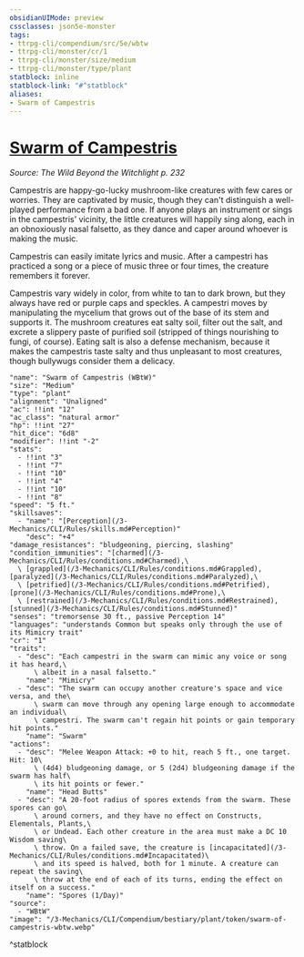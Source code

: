 ```yaml
---
obsidianUIMode: preview
cssclasses: json5e-monster
tags:
- ttrpg-cli/compendium/src/5e/wbtw
- ttrpg-cli/monster/cr/1
- ttrpg-cli/monster/size/medium
- ttrpg-cli/monster/type/plant
statblock: inline
statblock-link: "#^statblock"
aliases:
- Swarm of Campestris
---
```

# [Swarm of Campestris](3-Mechanics\CLI\Compendium\bestiary\plant/swarm-of-campestris-wbtw.md)
*Source: The Wild Beyond the Witchlight p. 232*  

Campestris are happy-go-lucky mushroom-like creatures with few cares or worries. They are captivated by music, though they can't distinguish a well-played performance from a bad one. If anyone plays an instrument or sings in the campestris' vicinity, the little creatures will happily sing along, each in an obnoxiously nasal falsetto, as they dance and caper around whoever is making the music.

Campestris can easily imitate lyrics and music. After a campestri has practiced a song or a piece of music three or four times, the creature remembers it forever.

Campestris vary widely in color, from white to tan to dark brown, but they always have red or purple caps and speckles. A campestri moves by manipulating the mycelium that grows out of the base of its stem and supports it. The mushroom creatures eat salty soil, filter out the salt, and excrete a slippery paste of purified soil (stripped of things nourishing to fungi, of course). Eating salt is also a defense mechanism, because it makes the campestris taste salty and thus unpleasant to most creatures, though bullywugs consider them a delicacy.

```statblock
"name": "Swarm of Campestris (WBtW)"
"size": "Medium"
"type": "plant"
"alignment": "Unaligned"
"ac": !!int "12"
"ac_class": "natural armor"
"hp": !!int "27"
"hit_dice": "6d8"
"modifier": !!int "-2"
"stats":
  - !!int "3"
  - !!int "7"
  - !!int "10"
  - !!int "4"
  - !!int "10"
  - !!int "8"
"speed": "5 ft."
"skillsaves":
  - "name": "[Perception](/3-Mechanics/CLI/Rules/skills.md#Perception)"
    "desc": "+4"
"damage_resistances": "bludgeoning, piercing, slashing"
"condition_immunities": "[charmed](/3-Mechanics/CLI/Rules/conditions.md#Charmed),\
  \ [grappled](/3-Mechanics/CLI/Rules/conditions.md#Grappled), [paralyzed](/3-Mechanics/CLI/Rules/conditions.md#Paralyzed),\
  \ [petrified](/3-Mechanics/CLI/Rules/conditions.md#Petrified), [prone](/3-Mechanics/CLI/Rules/conditions.md#Prone),\
  \ [restrained](/3-Mechanics/CLI/Rules/conditions.md#Restrained), [stunned](/3-Mechanics/CLI/Rules/conditions.md#Stunned)"
"senses": "tremorsense 30 ft., passive Perception 14"
"languages": "understands Common but speaks only through the use of its Mimicry trait"
"cr": "1"
"traits":
  - "desc": "Each campestri in the swarm can mimic any voice or song it has heard,\
      \ albeit in a nasal falsetto."
    "name": "Mimicry"
  - "desc": "The swarm can occupy another creature's space and vice versa, and the\
      \ swarm can move through any opening large enough to accommodate an individual\
      \ campestri. The swarm can't regain hit points or gain temporary hit points."
    "name": "Swarm"
"actions":
  - "desc": "Melee Weapon Attack: +0 to hit, reach 5 ft., one target. Hit: 10\
      \ (4d4) bludgeoning damage, or 5 (2d4) bludgeoning damage if the swarm has half\
      \ its hit points or fewer."
    "name": "Head Butts"
  - "desc": "A 20-foot radius of spores extends from the swarm. These spores can go\
      \ around corners, and they have no effect on Constructs, Elementals, Plants,\
      \ or Undead. Each other creature in the area must make a DC 10 Wisdom saving\
      \ throw. On a failed save, the creature is [incapacitated](/3-Mechanics/CLI/Rules/conditions.md#Incapacitated)\
      \ and its speed is halved, both for 1 minute. A creature can repeat the saving\
      \ throw at the end of each of its turns, ending the effect on itself on a success."
    "name": "Spores (1/Day)"
"source":
  - "WBtW"
"image": "/3-Mechanics/CLI/Compendium/bestiary/plant/token/swarm-of-campestris-wbtw.webp"
```
^statblock